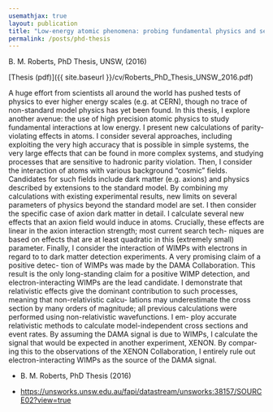 ```yaml
---
usemathjax: true
layout: publication
title: "Low-energy atomic phenomena: probing fundamental physics and searching for dark matter"
permalink: /posts/phd-thesis
---
```


B. M. Roberts, PhD Thesis, UNSW, (2016)

[Thesis (pdf)]({{ site.baseurl }}/cv/Roberts_PhD_Thesis_UNSW_2016.pdf)

A huge effort from scientists all around the world has pushed tests of physics to ever higher energy scales (e.g. at CERN), though no trace of non-standard model physics has yet been found. In this thesis, I explore another avenue: the use of high precision atomic physics to study fundamental interactions at low energy. I present new calculations of parity-violating effects in atoms. I consider several approaches, including exploiting the very high accuracy that is possible in simple systems, the very large effects that can be found in more complex systems, and studying processes that are sensitive to hadronic parity violation. Then, I consider the interaction of atoms with various background “cosmic” fields. Candidates for such fields include dark matter (e.g. axions) and physics described by extensions to the standard model. By combining my calculations with existing experimental results, new limits on several parameters of physics beyond the standard model are set. I then consider the specific case of axion dark matter in detail. I calculate several new effects that an axion field would induce in atoms. Crucially, these effects are linear in the axion interaction strength; most current search tech- niques are based on effects that are at least quadratic in this (extremely small) parameter. Finally, I consider the interaction of WIMPs with electrons in regard to to dark matter detection experiments. A very promising claim of a positive detec- tion of WIMPs was made by the DAMA Collaboration. This result is the only long-standing claim for a positive WIMP detection, and electron-interacting WIMPs are the lead candidate. I demonstrate that relativistic effects give the dominant contribution to such processes, meaning that non-relativistic calcu- lations may underestimate the cross section by many orders of magnitude; all previous calculations were performed using non-relativistic wavefunctions. I em- ploy accurate relativistic methods to calculate model-independent cross sections and event rates. By assuming the DAMA signal is due to WIMPs, I calculate the signal that would be expected in another experiment, XENON. By compar- ing this to the observations of the XENON Collaboration, I entirely rule out electron-interacting WIMPs as the source of the DAMA signal.

 * B. M. Roberts, PhD Thesis (2016)

 * <https://unsworks.unsw.edu.au/fapi/datastream/unsworks:38157/SOURCE02?view=true>

